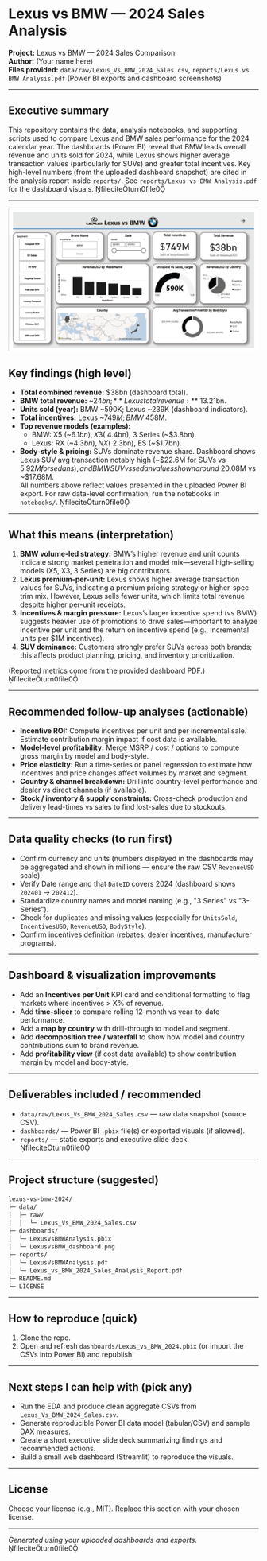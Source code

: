 
# Lexus vs BMW — 2024 Sales Analysis

**Project:** Lexus vs BMW — 2024 Sales Comparison  
**Author:** (Your name here)  
**Files provided:** `data/raw/Lexus_Vs_BMW_2024_Sales.csv`, `reports/Lexus vs BMW Analysis.pdf` (Power BI exports and dashboard screenshots)

---

## Executive summary
This repository contains the data, analysis notebooks, and supporting scripts used to compare Lexus and BMW sales performance for the 2024 calendar year. The dashboards (Power BI) reveal that BMW leads overall revenue and units sold for 2024, while Lexus shows higher average transaction values (particularly for SUVs) and greater total incentives. Key high-level numbers (from the uploaded dashboard snapshot) are cited in the analysis report inside `reports/`. See `reports/Lexus vs BMW Analysis.pdf` for the dashboard visuals. fileciteturn0file0

---

![Dashboard](dashboard/LexusVsBMW_dashboard.png)

## Key findings (high level)
- **Total combined revenue:** $38bn (dashboard total).  
- **BMW total revenue:** ~$24bn; **Lexus total revenue:** ~$13.21bn.  
- **Units sold (year):** BMW ~590K; Lexus ~239K (dashboard indicators).  
- **Total incentives:** Lexus ~$749M; BMW ~$458M.  
- **Top revenue models (examples):**  
  - BMW: X5 (~$6.1bn), X3 (~$4.4bn), 3 Series (~$3.8bn).  
  - Lexus: RX (~$4.3bn), NX (~$2.3bn), ES (~$1.7bn).  
- **Body-style & pricing:** SUVs dominate revenue share. Dashboard shows Lexus SUV avg transaction notably high (~$22.6M for SUVs vs $5.92M for sedans), and BMW SUV vs sedan values shown around ~$20.08M vs ~$17.68M.  
All numbers above reflect values presented in the uploaded Power BI export. For raw data-level confirmation, run the notebooks in `notebooks/`. fileciteturn0file0

---

## What this means (interpretation)
1. **BMW volume-led strategy:** BMW’s higher revenue and unit counts indicate strong market penetration and model mix—several high-selling models (X5, X3, 3 Series) are big contributors.  
2. **Lexus premium-per-unit:** Lexus shows higher average transaction values for SUVs, indicating a premium pricing strategy or higher-spec trim mix. However, Lexus sells fewer units, which limits total revenue despite higher per-unit receipts.  
3. **Incentives & margin pressure:** Lexus’s larger incentive spend (vs BMW) suggests heavier use of promotions to drive sales—important to analyze incentive per unit and the return on incentive spend (e.g., incremental units per $1M incentives).  
4. **SUV dominance:** Customers strongly prefer SUVs across both brands; this affects product planning, pricing, and inventory prioritization.

(Reported metrics come from the provided dashboard PDF.) fileciteturn0file0

---

## Recommended follow-up analyses (actionable)
- **Incentive ROI:** Compute incentives per unit and per incremental sale. Estimate contribution margin impact if cost data is available.  
- **Model-level profitability:** Merge MSRP / cost / options to compute gross margin by model and body-style.  
- **Price elasticity:** Run a time-series or panel regression to estimate how incentives and price changes affect volumes by market and segment.  
- **Country & channel breakdown:** Drill into country-level performance and dealer vs direct channels (if available).  
- **Stock / inventory & supply constraints:** Cross-check production and delivery lead-times vs sales to find lost-sales due to stockouts.

---

## Data quality checks (to run first)
- Confirm currency and units (numbers displayed in the dashboards may be aggregated and shown in millions — ensure the raw CSV `RevenueUSD` scale).
- Verify Date range and that `DateID` covers 2024 (dashboard shows `202401` → `202412`).
- Standardize country names and model naming (e.g., "3 Series" vs "3-Series").
- Check for duplicates and missing values (especially for `UnitsSold`, `IncentivesUSD`, `RevenueUSD`, `BodyStyle`).
- Confirm incentives definition (rebates, dealer incentives, manufacturer programs).

---

## Dashboard & visualization improvements
- Add an **Incentives per Unit** KPI card and conditional formatting to flag markets where incentives > X% of revenue.  
- Add **time-slicer** to compare rolling 12-month vs year-to-date performance.  
- Add a **map by country** with drill-through to model and segment.  
- Add **decomposition tree / waterfall** to show how model and country contributions sum to brand revenue.  
- Add **profitability view** (if cost data available) to show contribution margin by model and body-style.

---

## Deliverables included / recommended
- `data/raw/Lexus_Vs_BMW_2024_Sales.csv` — raw data snapshot (source CSV).  
- `dashboards/` — Power BI `.pbix` file(s) or exported visuals (if allowed).  
- `reports/` — static exports and executive slide deck. fileciteturn0file0

---

## Project structure (suggested)
```
lexus-vs-bmw-2024/
├─ data/
│  ├─ raw/
│  │  └─ Lexus_Vs_BMW_2024_Sales.csv
├─ dashboards/
│  └─ LexusVsBMWAnalysis.pbix
│  └─ LexusVsBMW_dashboard.png
├─ reports/
│  └─ LexusVsBMWAnalysis.pdf
│  └─ Lexus_vs_BMW_2024_Sales_Analysis_Report.pdf
├─ README.md
└─ LICENSE
```

---

## How to reproduce (quick)
1. Clone the repo.  
2. Open and refresh `dashboards/Lexus_vs_BMW_2024.pbix` (or import the CSVs into Power BI) and republish.

---

## Next steps I can help with (pick any)
- Run the EDA and produce clean aggregate CSVs from `Lexus_Vs_BMW_2024_Sales.csv`.  
- Generate reproducible Power BI data model (tabular/CSV) and sample DAX measures.  
- Create a short executive slide deck summarizing findings and recommended actions.  
- Build a small web dashboard (Streamlit) to reproduce the visuals.

---

## License
Choose your license (e.g., MIT). Replace this section with your chosen license.

---
*Generated using your uploaded dashboards and exports.* fileciteturn0file0
